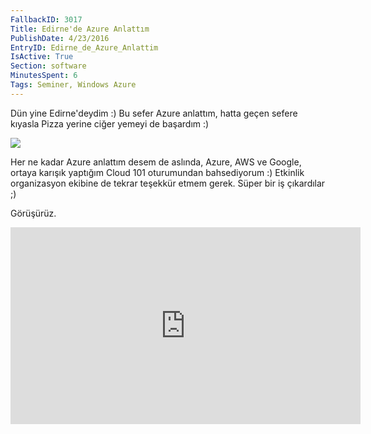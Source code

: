 ```yaml
---
FallbackID: 3017
Title: Edirne'de Azure Anlattım
PublishDate: 4/23/2016
EntryID: Edirne_de_Azure_Anlattim
IsActive: True
Section: software
MinutesSpent: 6
Tags: Seminer, Windows Azure
---
```

Dün yine Edirne'deydim :) Bu sefer Azure anlattım, hatta geçen sefere kıyasla Pizza yerine ciğer yemeyi de başardım :) 

![](http://blob.daron.yondem.com/assets/3017/edirne-azure.jpg)

Her ne kadar Azure anlattım desem de aslında, Azure, AWS ve Google, ortaya karışık yaptığım Cloud 101 oturumundan bahsediyorum :) Etkinlik organizasyon ekibine de tekrar teşekkür etmem gerek. Süper bir iş çıkardılar ;)

Görüşürüz.

<iframe width="560" height="315" src="https://www.youtube.com/embed/7Zmlx0T-l9o" frameborder="0" allowfullscreen></iframe>
